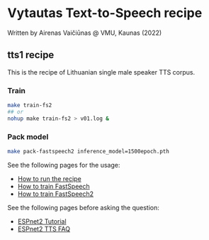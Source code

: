 # Vytautas Text-to-Speech recipe

Written by Airenas Vaičiūnas @ VMU, Kaunas (2022)

## tts1 recipe

This is the recipe of Lithuanian single male speaker TTS corpus.

### Train

```bash
make train-fs2
## or
nohup make train-fs2 > v01.log &
```

### Pack model

```bash
make pack-fastspeech2 inference_model=1500epoch.pth
```


See the following pages for the usage:
- [How to run the recipe](../../TEMPLATE/tts1/README.md#how-to-run)
- [How to train FastSpeech](../../TEMPLATE/tts1/README.md#fastspeech-training)
- [How to train FastSpeech2](../../TEMPLATE/tts1/README.md#fastspeech2-training)

See the following pages before asking the question:
- [ESPnet2 Tutorial](https://espnet.github.io/espnet/espnet2_tutorial.html)
- [ESPnet2 TTS FAQ](../../TEMPLATE/tts1/README.md#faq)

